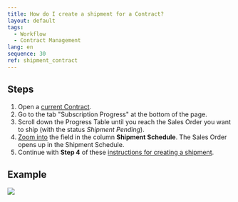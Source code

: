 ```yaml
---
title: How do I create a shipment for a Contract?
layout: default
tags:
  - Workflow
  - Contract Management
lang: en
sequence: 30
ref: shipment_contract
---
```


## Steps
1. Open a [current Contract](Create_contract).
1. Go to the tab "Subscription Progress" at the bottom of the page.
1. Scroll down the Progress Table until you reach the Sales Order you want to ship (with the status *Shipment Pending*).
1. [Zoom into](Zoom_into_table_field) the field in the column **Shipment Schedule**. The Sales Order opens up in the Shipment Schedule.
1. Continue with **Step 4** of these [instructions for creating a shipment](Ship_SalesOrder).

## Example
![](assets/shipment_contract.gif)
